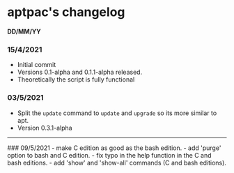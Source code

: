 # aptpac's changelog
**DD/MM/YY**

### 15/4/2021
- Initial commit
- Versions 0.1-alpha and 0.1.1-alpha released.
- Theoretically the script is fully functional
### 03/5/2021
- Split the `update` command to `update` and `upgrade` so its more similar to apt.
- Version 0.3.1-alpha
<hr>
### 09/5/2021
- make C edition as good as the bash edition.
- add 'purge' option to bash and C edition.
- fix typo in the help function in the C and bash editions.
- add 'show' and 'show-all' commands (C and bash editions).

